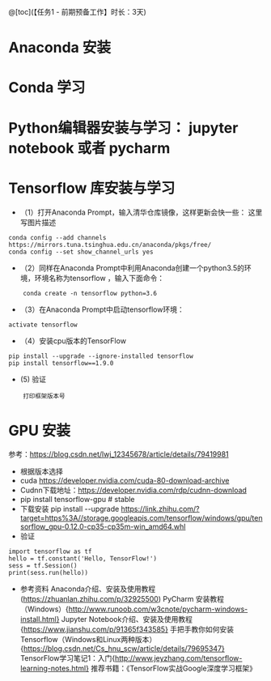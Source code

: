 @[toc](【任务1 - 前期预备工作】时长：3天)
# Anaconda 安装
# Conda 学习
# Python编辑器安装与学习： jupyter notebook  或者 pycharm 
# Tensorflow 库安装与学习
* （1）打开Anaconda Prompt，输入清华仓库镜像，这样更新会快一些：
这里写图片描述
```
conda config --add channels https://mirrors.tuna.tsinghua.edu.cn/anaconda/pkgs/free/
conda config --set show_channel_urls yes
```
* （2）同样在Anaconda Prompt中利用Anaconda创建一个python3.5的环境，环境名称为tensorflow ，输入下面命令：
```
    conda create -n tensorflow python=3.6
```
* （3）在Anaconda Prompt中启动tensorflow环境：
```
activate tensorflow
```
* （4）安装cpu版本的TensorFlow
```
pip install --upgrade --ignore-installed tensorflow
pip install tensorflow==1.9.0
```
* (5) 验证
```angular2html
    打印框架版本号
```
# GPU 安装
参考：https://blog.csdn.net/lwj_12345678/article/details/79419981
* 根据版本选择
* cuda https://developer.nvidia.com/cuda-80-download-archive
* Cudnn下载地址：https://developer.nvidia.com/rdp/cudnn-download
* pip install tensorflow-gpu  # stable
* 下载安装
pip install --upgrade https://link.zhihu.com/?target=https%3A//storage.googleapis.com/tensorflow/windows/gpu/tensorflow_gpu-0.12.0-cp35-cp35m-win_amd64.whl
* 验证
```angular2
import tensorflow as tf
hello = tf.constant('Hello, TensorFlow!')
sess = tf.Session()
print(sess.run(hello))
```
* 参考资料 
Anaconda介绍、安装及使用教程(https://zhuanlan.zhihu.com/p/32925500)
PyCharm 安装教程（Windows）{http://www.runoob.com/w3cnote/pycharm-windows-install.html}
Jupyter Notebook介绍、安装及使用教程{https://www.jianshu.com/p/91365f343585}
手把手教你如何安装Tensorflow（Windows和Linux两种版本）{https://blog.csdn.net/Cs_hnu_scw/article/details/79695347}
TensorFlow学习笔记1：入门{http://www.jeyzhang.com/tensorflow-learning-notes.html}
推荐书籍：《TensorFlow实战Google深度学习框架》
